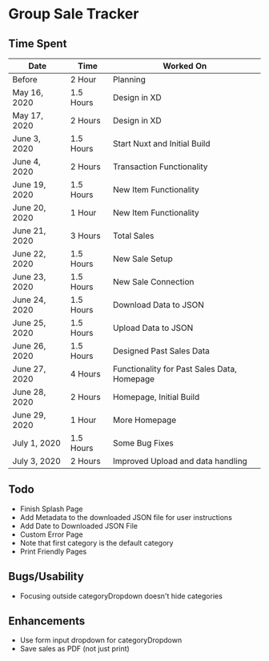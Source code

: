 # Group Sale Tracker

## Time Spent

| Date          | Time      | Worked On                                   |
| ------------- | --------- | ------------------------------------------- |
| Before        | 2 Hour    | Planning                                    |
| May 16, 2020  | 1.5 Hours | Design in XD                                |
| May 17, 2020  | 2 Hours   | Design in XD                                |
| June 3, 2020  | 1.5 Hours | Start Nuxt and Initial Build                |
| June 4, 2020  | 2 Hours   | Transaction Functionality                   |
| June 19, 2020 | 1.5 Hours | New Item Functionality                      |
| June 20, 2020 | 1 Hour    | New Item Functionality                      |
| June 21, 2020 | 3 Hours   | Total Sales                                 |
| June 22, 2020 | 1.5 Hours | New Sale Setup                              |
| June 23, 2020 | 1.5 Hours | New Sale Connection                         |
| June 24, 2020 | 1.5 Hours | Download Data to JSON                       |
| June 25, 2020 | 1.5 Hours | Upload Data to JSON                         |
| June 26, 2020 | 1.5 Hours | Designed Past Sales Data                    |
| June 27, 2020 | 4 Hours   | Functionality for Past Sales Data, Homepage |
| June 28, 2020 | 2 Hours   | Homepage, Initial Build                     |
| June 29, 2020 | 1 Hour    | More Homepage                               |
| July 1, 2020  | 1.5 Hours | Some Bug Fixes                              |
| July 3, 2020  | 2 Hours   | Improved Upload and data handling           |

## Todo

- Finish Splash Page
- Add Metadata to the downloaded JSON file for user instructions
- Add Date to Downloaded JSON File
- Custom Error Page
- Note that first category is the default category
- Print Friendly Pages

## Bugs/Usability

- Focusing outside categoryDropdown doesn't hide categories

## Enhancements

- Use form input dropdown for categoryDropdown
- Save sales as PDF (not just print)
